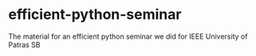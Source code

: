 # efficient-python-seminar
The material for an efficient python seminar we did for IEEE University of Patras SB
